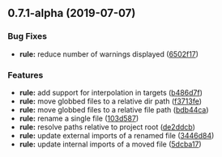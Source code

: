 ## 0.7.1-alpha (2019-07-07)


### Bug Fixes

* **rule:** reduce number of warnings displayed ([6502f17](https://github.com/JamieMason/eslint-plugin-move-files/commit/6502f17))


### Features

* **rule:** add support for interpolation in targets ([b486d7f](https://github.com/JamieMason/eslint-plugin-move-files/commit/b486d7f))
* **rule:** move globbed files to a relative dir path ([f3713fe](https://github.com/JamieMason/eslint-plugin-move-files/commit/f3713fe))
* **rule:** move globbed files to a relative file path ([bdb44ca](https://github.com/JamieMason/eslint-plugin-move-files/commit/bdb44ca))
* **rule:** rename a single file ([103d587](https://github.com/JamieMason/eslint-plugin-move-files/commit/103d587))
* **rule:** resolve paths relative to project root ([de2ddcb](https://github.com/JamieMason/eslint-plugin-move-files/commit/de2ddcb))
* **rule:** update external imports of a renamed file ([3446d84](https://github.com/JamieMason/eslint-plugin-move-files/commit/3446d84))
* **rule:** update internal imports of a moved file ([5dcba17](https://github.com/JamieMason/eslint-plugin-move-files/commit/5dcba17))



